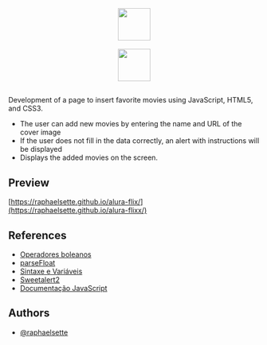 <div align="center">
  <a href="https://imersao.dev/">
  <img height="65em" src="https://raphaelsette.github.io/alura-flix/logo-imersao.svg"/><br><br>
  <img height="65em" src="https://raphaelsette.github.io/alura-flix/alura.svg"/></a><br>
  
  ## 
  </div>
  
Development of a page to insert favorite movies using JavaScript, HTML5, and CSS3.
  
- The user can add new movies by entering the name and URL of the cover image
- If the user does not fill in the data correctly, an alert with instructions will be displayed
- Displays the added movies on the screen.
 
  
 ## Preview

[https://raphaelsette.github.io/alura-flix/](https://raphaelsette.github.io/alura-flixx/)

## References

 - <a href="https://developer.mozilla.org/pt-BR/docs/Web/JavaScript/Guide/Expressions_and_operators" target="_blank">Operadores boleanos</a>
 - <a href="https://developer.mozilla.org/pt-BR/docs/Web/JavaScript/Reference/Global_Objects/parseFloat" target="_blank">parseFloat</a>
 - <a href="https://developer.mozilla.org/pt-BR/docs/Web/JavaScript/Guide/Grammar_and_types#vari%C3%A1veis" target="_blank">Sintaxe e Variáveis</a>
 - <a href="https://sweetalert2.github.io/" target="_blank">Sweetalert2</a>
 - <a href="https://developer.mozilla.org/pt-BR/docs/Web/JavaScript" target="_blank">Documentação JavaScript</a>

## Authors

- [@raphaelsette](https://www.github.com/raphaelsette)
